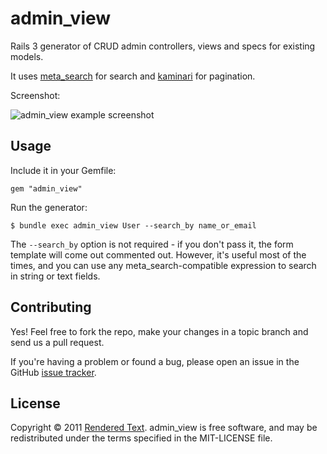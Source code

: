 # admin_view

Rails 3 generator of CRUD admin controllers, views and specs for existing models.

It uses [meta_search](https://github.com/ernie/meta_search) for search and [kaminari](https://github.com/amatsuda/kaminari) for pagination.

Screenshot:

![admin_view example screenshot](http://d.pr/80Ks+)

## Usage

Include it in your Gemfile:

	gem "admin_view"

Run the generator:

	$ bundle exec admin_view User --search_by name_or_email

The `--search_by` option is not required - if you don't pass it, the form template will come out commented out. However, it's useful most of the times, and you can use any meta_search-compatible expression to search in string or text fields.

## Contributing

Yes! Feel free to fork the repo, make your changes in a topic branch and send us a pull request.

If you're having a problem or found a bug, please open an issue in the GitHub [issue tracker](https://github.com/renderedtext/admin_view/issues).

## License

Copyright © 2011 [Rendered Text](http://renderedtext.com). admin_view is free software, and may be redistributed under the terms specified in the MIT-LICENSE file.

